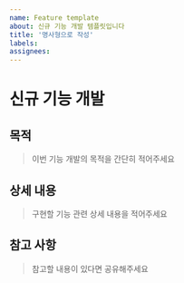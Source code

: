 ```yaml
---
name: Feature template
about: 신규 기능 개발 템플릿입니다
title: '명사형으로 작성'
labels:
assignees:
---
```


# 신규 기능 개발


## 목적

> 이번 기능 개발의 목적을 간단히 적어주세요

## 상세 내용

> 구현할 기능 관련 상세 내용을 적어주세요

## 참고 사항

> 참고할 내용이 있다면 공유해주세요

